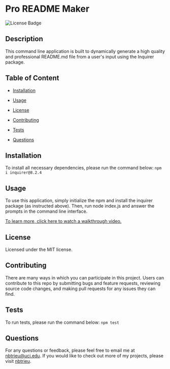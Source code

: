 # Pro README Maker
![License Badge](https://img.shields.io/badge/license-MIT-success)

## Description

This command line application is built to dynamically generate a high quality and professional README.md file from a user's input using the Inquirer package.   


## Table of Content

* [Installation](#installation)

* [Usage](#usage)

* [License](#license)

* [Contributing](#contributing)

* [Tests](#tests)

* [Questions](#questions)   


## Installation

To install all necessary dependencies, please run the command below:
``npm i inquirer@8.2.4``


## Usage

To use this application, simply initialize the npm and install the inquirer package (as instructed above). Then, run node index.js and answer the prompts in the command line interface.

[To learn more, click here to watch a walkthrough video.](./assets/Pro%20README%20Maker%20Demo.webm)

## License
    
Licensed under the MIT license.    


## Contributing

There are many ways in which you can participate in this project.
Users can contribute to this repo by submitting bugs and feature requests, reviewing source code changes, and making pull requests for any issues they can find.   


## Tests

To run tests, please run the command below:
``npm test``    


## Questions

For any questions or feedback, please feel free to email me at nbtrieu@uci.edu.
If you would like to check out more of my projects, please visit [nbtrieu](https://github.com/nbtrieu).

